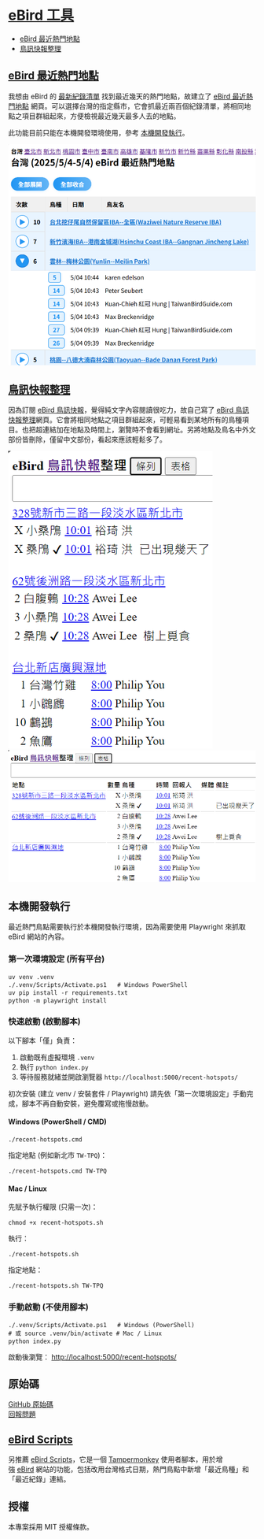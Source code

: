 # [eBird 工具](https://e-bird-christorngs-projects.vercel.app/)

- [eBird 最近熱門地點](https://e-bird-christorngs-projects.vercel.app/recent-hotspots/)
- [鳥訊快報整理](https://e-bird-christorngs-projects.vercel.app/alerts/)
  
## [eBird 最近熱門地點](https://e-bird-christorngs-projects.vercel.app/recent-hotspots/)

我想由 eBird 的 [最新紀錄清單](https://ebird.org/region/TW/recent-checklists) 找到最近幾天的熱門地點，故建立了 [eBird 最近熱門地點](https://e-bird-christorngs-projects.vercel.app/recent-hotspots/) 網頁。可以選擇台灣的指定縣市，它會抓最近兩百個紀錄清單，將相同地點之項目群組起來，方便檢視最近幾天最多人去的地點。

此功能目前只能在本機開發環境使用，參考 [本機開發執行](https://github.com/ChrisTorng/eBird?tab=readme-ov-file#%E6%9C%AC%E6%A9%9F%E9%96%8B%E7%99%BC%E5%9F%B7%E8%A1%8C)。

![](images\eBird-recent-hotspots.png)

## [鳥訊快報整理](https://e-bird-christorngs-projects.vercel.app/alerts/)
  
  因為訂閱 [eBird 鳥訊快報](https://ebird.org/alerts)，覺得純文字內容閱讀很吃力，故自己寫了 [eBird 鳥訊快報整理](https://e-bird-christorngs-projects.vercel.app/alerts/)網頁。它會將相同地點之項目群組起來，可輕易看到某地所有的鳥種項目。也把超連結加在地點及時間上，瀏覽時不會看到網址。另將地點及鳥名中外文部份皆刪除，僅留中文部份，看起來應該輕鬆多了。

  ![清單](images/eBirdList.png)
  ![表格](images/eBirdTable.png)

## 本機開發執行

最近熱門鳥點需要執行於本機開發執行環境，因為需要使用 Playwright 來抓取 eBird 網站的內容。

### 第一次環境設定 (所有平台)

```
uv venv .venv
./.venv/Scripts/Activate.ps1   # Windows PowerShell
uv pip install -r requirements.txt
python -m playwright install
```

### 快速啟動 (啟動腳本)

以下腳本「僅」負責：
1. 啟動既有虛擬環境 `.venv`
2. 執行 `python index.py`
3. 等待服務就緒並開啟瀏覽器 `http://localhost:5000/recent-hotspots/`

初次安裝 (建立 venv / 安裝套件 / Playwright) 請先依「第一次環境設定」手動完成，腳本不再自動安裝，避免覆寫或拖慢啟動。

#### Windows (PowerShell / CMD)

```
./recent-hotspots.cmd
```

指定地點 (例如新北市 `TW-TPQ`)：

```
./recent-hotspots.cmd TW-TPQ
```

#### Mac / Linux

先賦予執行權限 (只需一次)：

```
chmod +x recent-hotspots.sh
```

執行：

```
./recent-hotspots.sh
```

指定地點：

```
./recent-hotspots.sh TW-TPQ
```

### 手動啟動 (不使用腳本)

```
./.venv/Scripts/Activate.ps1   # Windows (PowerShell)
# 或 source .venv/bin/activate # Mac / Linux
python index.py
```

啟動後瀏覽： [http://localhost:5000/recent-hotspots/](http://localhost:5000/recent-hotspots/)

## 原始碼

[GitHub 原始碼](https://github.com/ChrisTorng/eBird)<br/>
[回報問題](https://github.com/ChrisTorng/eBird/issues)

## [eBird Scripts](https://github.com/ChrisTorng/eBirdScripts)

另推薦 [eBird Scripts](https://github.com/ChrisTorng/eBirdScripts)，它是一個 [Tampermonkey](https://www.tampermonkey.net/) 使用者腳本，用於增強 [eBird](https://ebird.org/) 網站的功能，包括改用台灣格式日期，熱門鳥點中新增「最近鳥種」和「最近紀錄」連結。

## 授權

本專案採用 MIT 授權條款。